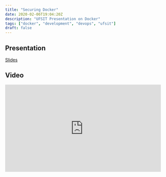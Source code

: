 ```yaml
---
title: "Securing Docker"
date: 2020-02-06T19:04:20Z
description: "UFSIT Presentation on Docker"
tags: ["docker", "development", "devops", "ufsit"]
draft: false
---
```


## Presentation

[Slides](https://public.ranvier.net/UFSIT/intro-to-docker/Securing%20Docker%20Containers%20%5BUF%20InfoSec%5D.pdf)

## Video

<div style="position: relative; padding-bottom: 56.25%; height: 0; overflow: hidden;">
  <iframe src="https://public.ranvier.net/public/UFSIT/intro-to-docker/securing-docker-ufsit.mp4" style="position: absolute; top: 0; left: 0; width: 100%; height: 100%; border:0;" allowfullscreen title="Securing Docker Lecture"></iframe>
</div>
